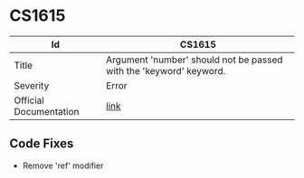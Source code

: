# CS1615

| Id                     | CS1615                                                              |
| ---------------------- | ------------------------------------------------------------------- |
| Title                  | Argument 'number' should not be passed with the 'keyword' keyword\. |
| Severity               | Error                                                               |
| Official Documentation | [link](http://docs.microsoft.com/en-us/dotnet/csharp/misc/cs1615)   |

## Code Fixes

* Remove 'ref' modifier
